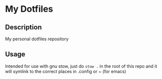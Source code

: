 # My Dotfiles

## Description

My personal dotfiles repository

## Usage

Intended for use with gnu stow, just do
`stow .` in the root of this repo and it will symlink to
the correct places in .config or ~ (for emacs)
